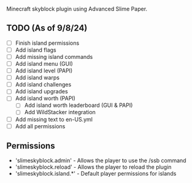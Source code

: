 Minecraft skyblock plugin using Advanced Slime Paper.

## TODO (As of 9/8/24)
- [ ] Finish island permissions
- [ ] Add island flags
- [ ] Add missing island commands
- [ ] Add island menu (GUI)
- [ ] Add island level (PAPI)
- [ ] Add island warps
- [ ] Add island challenges
- [ ] Add island upgrades
- [ ] Add island worth (PAPI)
    - [ ] Add island worth leaderboard (GUI & PAPI) 
    - [ ] Add WildStacker integration
- [ ] Add missing text to en-US.yml
- [ ] Add all permissions

## Permissions
- 'slimeskyblock.admin' - Allows the player to use the /ssb command
- 'slimeskyblock.reload' - Allows the player to reload the plugin
- 'slimeskyblock.island.*' - Default player permissions for islands